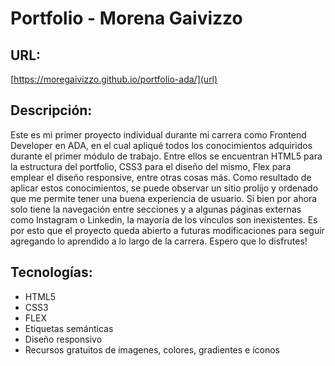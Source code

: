 # Portfolio - Morena Gaivizzo

## URL: 
[https://moregaivizzo.github.io/portfolio-ada/](url)

## Descripción:
Este es mi primer proyecto individual durante mi carrera como Frontend Developer en ADA, en el cual apliqué todos los conocimientos adquiridos durante el primer módulo de trabajo. Entre ellos se encuentran HTML5 para la estructura del portfolio, CSS3 para el diseño del mismo, Flex para emplear el diseño responsive, entre otras cosas más. 
Como resultado de aplicar estos conocimientos, se puede observar un sitio prolijo y ordenado que me permite tener una buena experiencia de usuario. Si bien por ahora solo tiene la navegación entre secciones y a algunas páginas externas como Instagram o Linkedin, la mayoría de los vínculos son inexistentes.
Es por esto que el proyecto queda abierto a futuras modificaciones para seguir agregando lo aprendido a lo largo de la carrera. Espero que lo disfrutes!


## Tecnologías:
- HTML5
- CSS3
- FLEX
- Etiquetas semánticas
- Diseño responsivo
- Recursos gratuitos de imagenes, colores, gradientes e íconos